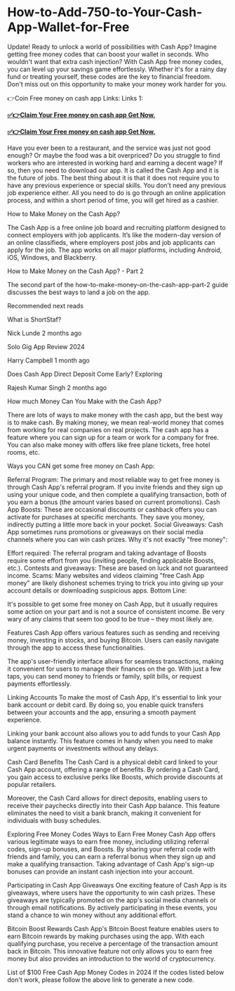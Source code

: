 # How-to-Add-750-to-Your-Cash-App-Wallet-for-Free
Update! Ready to unlock a world of possibilities with Cash App? Imagine getting free money codes that can boost your wallet in seconds. Who wouldn't want that extra cash injection? With Cash App free money codes, you can level up your savings game effortlessly. Whether it's for a rainy day fund or treating yourself, these codes are the key to financial freedom. Don't miss out on this opportunity to make your money work harder for you.

👉Coin Free money on cash app Links:
Links 1:

**[✅👉Claim Your Free money on cash app Get Now.](https://usa.offerznz.com/cashapp/)**

**[✅👉Claim Your Free money on cash app Get Now.](https://usa.offerznz.com/cashapp/)**

Have you ever been to a restaurant, and the service was just not good enough? Or maybe the food was a bit overpriced? Do you struggle to find workers who are interested in working hard and earning a decent wage? If so, then you need to download our app. It is called the Cash App and it is the future of jobs. The best thing about it is that it does not require you to have any previous experience or special skills. You don’t need any previous job experience either. All you need to do is go through an online application process, and within a short period of time, you will get hired as a cashier. 



How to Make Money on the Cash App?

The Cash App is a free online job board and recruiting platform designed to connect employers with job applicants. It’s like the modern-day version of an online classifieds, where employers post jobs and job applicants can apply for the job. The app works on all major platforms, including Android, iOS, Windows, and Blackberry.

How to Make Money on the Cash App? - Part 2

The second part of the how-to-make-money-on-the-cash-app-part-2 guide discusses the best ways to land a job on the app.

Recommended next reads

What is ShortStaf?

Nick Lunde 2 months ago

Solo Gig App Review 2024

Harry Campbell 1 month ago

Does Cash App Direct Deposit Come Early? Exploring

Rajesh Kumar Singh 2 months ago

How much Money Can You Make with the Cash App?

There are lots of ways to make money with the cash app, but the best way is to make cash. By making money, we mean real-world money that comes from working for real companies on real projects. The cash app has a feature where you can sign up for a team or work for a company for free. You can also make money with offers like free plane tickets, free hotel rooms, etc.

Ways you CAN get some free money on Cash App:


Referral Program: The primary and most reliable way to get free money is through Cash App's referral program. If you invite friends and they sign up using your unique code, and then complete a qualifying transaction, both of you earn a bonus (the amount varies based on current promotions).
Cash App Boosts: These are occasional discounts or cashback offers you can activate for purchases at specific merchants. They save you money, indirectly putting a little more back in your pocket.
Social Giveaways: Cash App sometimes runs promotions or giveaways on their social media channels where you can win cash prizes.
Why it's not exactly "free money":


Effort required: The referral program and taking advantage of Boosts require some effort from you (inviting people, finding applicable Boosts, etc.).
Contests and giveaways: These are based on luck and not guaranteed income.
Scams: Many websites and videos claiming "free Cash App money" are likely dishonest schemes trying to trick you into giving up your account details or downloading suspicious apps.
Bottom Line:

It's possible to get some free money on Cash App, but it usually requires some action on your part and is not a source of consistent income. Be very wary of any claims that seem too good to be true – they most likely are.

Features
Cash App offers various features such as sending and receiving money, investing in stocks, and buying Bitcoin. Users can easily navigate through the app to access these functionalities.

The app's user-friendly interface allows for seamless transactions, making it convenient for users to manage their finances on the go. With just a few taps, you can send money to friends or family, split bills, or request payments effortlessly.

Linking Accounts
To make the most of Cash App, it's essential to link your bank account or debit card. By doing so, you enable quick transfers between your accounts and the app, ensuring a smooth payment experience.

Linking your bank account also allows you to add funds to your Cash App balance instantly. This feature comes in handy when you need to make urgent payments or investments without any delays.

Cash Card Benefits
The Cash Card is a physical debit card linked to your Cash App account, offering a range of benefits. By ordering a Cash Card, you gain access to exclusive perks like Boosts, which provide discounts at popular retailers.

Moreover, the Cash Card allows for direct deposits, enabling users to receive their paychecks directly into their Cash App balance. This feature eliminates the need to visit a bank branch, making it convenient for individuals with busy schedules.

Exploring Free Money Codes
Ways to Earn Free Money
Cash App offers various legitimate ways to earn free money, including utilizing referral codes, sign-up bonuses, and Boosts. By sharing your referral code with friends and family, you can earn a referral bonus when they sign up and make a qualifying transaction. Taking advantage of Cash App's sign-up bonuses can provide an instant cash injection into your account.

Participating in Cash App Giveaways
One exciting feature of Cash App is its giveaways, where users have the opportunity to win cash prizes. These giveaways are typically promoted on the app's social media channels or through email notifications. By actively participating in these events, you stand a chance to win money without any additional effort.

Bitcoin Boost Rewards
Cash App's Bitcoin Boost feature enables users to earn Bitcoin rewards by making purchases using the app. With each qualifying purchase, you receive a percentage of the transaction amount back in Bitcoin. This innovative feature not only allows you to earn free money but also provides an introduction to the world of cryptocurrency.

List of $100 Free Cash App Money Codes in 2024
If the codes listed below don't work, please follow the above link to generate a new code.
